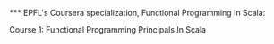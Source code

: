 *** EPFL's Coursera specialization, Functional Programming In Scala:

Course 1: Functional Programming Principals In Scala
